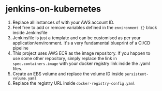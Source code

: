 # jenkins-on-kubernetes
1. Replace all instances of <account-id> with your AWS account ID.
2. Feel free to add or remove variables defined in the ```environment {}``` block inside Jenkinsfile
3. Jenkinsfile is just a template and can be customised as per your application/environment. It's a very fundamental blueprint of a CI/CD pipeline
4. This project uses AWS ECR as the image repository. If you happen to use some other repository, simply replace the link in ```spec.containers.image``` with your docker registry link inside the .yaml files.
5. Create an EBS volume and replace the volume ID inside ```persistent-volume.yaml```
6. Replace the registry URL inside ```docker-registry-config.yaml```
